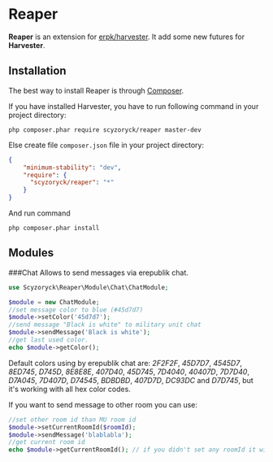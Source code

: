 Reaper
======

**Reaper** is an extension for [erpk/harvester](https://github.com/erpk/harvester/). It add some new futures for **Harvester**.


Installation
------------

The best way to install Reaper is through [Composer](http://getcomposer.org/).

If you have installed Harvester, you have to run following command in your project directory:

``` php composer.phar require scyzoryck/reaper master-dev ```

Else create file `composer.json` file in your project directory:

```json
{
    "minimum-stability": "dev",
    "require": {
      "scyzoryck/reaper": "*"
    }
}
```
And run command

``` php composer.phar install ```

Modules
-------

###Chat
Allows to send messages via erepublik chat. 
```php
use Scyzoryck\Reaper\Module\Chat\ChatModule;

$module = new ChatModule;
//set message color to blue (#45d7d7)
$module->setColor('45d7d7');
//send message "Black is white" to military unit chat
$module->sendMessage('Black is white');
//get last used color. 
echo $module->getColor();
```
Default colors using by erepublik chat are: *2F2F2F*, *45D7D7*, *4545D7*, *8ED745*, *D745D*, *8E8E8E*, *407D40*, *45D745*, *7D4040*, *40407D*, *7D7D40*, *D7A045*, *7D407D*, *D74545*, *BDBDBD*, *407D7D*, *DC93DC* and *D7D745*, but it's working with all hex color codes. 

If you want to send message to other room you can use:
```php
//set other room id than MU room id
$module->setCurrentRoomId($roomId);
$module->sendMessage('blablabla');
//get current room id
echo $module->getCurrentRoomId(); // if you didn't set any roomId it will display MU room id
```


